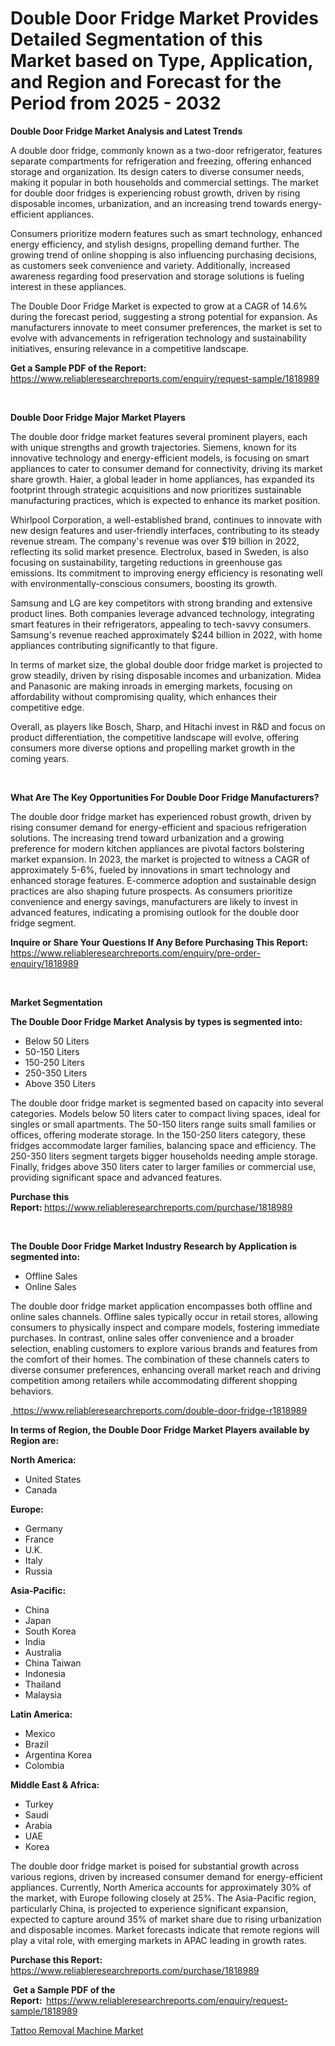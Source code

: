 <p><h1>Double Door Fridge Market Provides Detailed Segmentation of this Market based on Type, Application, and Region and Forecast for the Period from 2025 - 2032</h1></p><p><strong>Double Door Fridge Market Analysis and Latest Trends</strong></p>
<p><p>A double door fridge, commonly known as a two-door refrigerator, features separate compartments for refrigeration and freezing, offering enhanced storage and organization. Its design caters to diverse consumer needs, making it popular in both households and commercial settings. The market for double door fridges is experiencing robust growth, driven by rising disposable incomes, urbanization, and an increasing trend towards energy-efficient appliances. </p><p>Consumers prioritize modern features such as smart technology, enhanced energy efficiency, and stylish designs, propelling demand further. The growing trend of online shopping is also influencing purchasing decisions, as customers seek convenience and variety. Additionally, increased awareness regarding food preservation and storage solutions is fueling interest in these appliances. </p><p>The Double Door Fridge Market is expected to grow at a CAGR of 14.6% during the forecast period, suggesting a strong potential for expansion. As manufacturers innovate to meet consumer preferences, the market is set to evolve with advancements in refrigeration technology and sustainability initiatives, ensuring relevance in a competitive landscape.</p></p>
<p><strong>Get a Sample PDF of the Report:&nbsp;</strong> <a href="https://www.reliableresearchreports.com/enquiry/request-sample/1818989?utm_campaign=10&utm_medium=2&utm_source=Github&utm_content=ia&utm_term=09042025&utm_id=double-door-fridge">https://www.reliableresearchreports.com/enquiry/request-sample/1818989</a></p>
<p>&nbsp;</p>
<p><strong>Double Door Fridge Major Market Players</strong></p>
<p><p>The double door fridge market features several prominent players, each with unique strengths and growth trajectories. Siemens, known for its innovative technology and energy-efficient models, is focusing on smart appliances to cater to consumer demand for connectivity, driving its market share growth. Haier, a global leader in home appliances, has expanded its footprint through strategic acquisitions and now prioritizes sustainable manufacturing practices, which is expected to enhance its market position.</p><p>Whirlpool Corporation, a well-established brand, continues to innovate with new design features and user-friendly interfaces, contributing to its steady revenue stream. The company's revenue was over $19 billion in 2022, reflecting its solid market presence. Electrolux, based in Sweden, is also focusing on sustainability, targeting reductions in greenhouse gas emissions. Its commitment to improving energy efficiency is resonating well with environmentally-conscious consumers, boosting its growth.</p><p>Samsung and LG are key competitors with strong branding and extensive product lines. Both companies leverage advanced technology, integrating smart features in their refrigerators, appealing to tech-savvy consumers. Samsung's revenue reached approximately $244 billion in 2022, with home appliances contributing significantly to that figure.</p><p>In terms of market size, the global double door fridge market is projected to grow steadily, driven by rising disposable incomes and urbanization. Midea and Panasonic are making inroads in emerging markets, focusing on affordability without compromising quality, which enhances their competitive edge.</p><p>Overall, as players like Bosch, Sharp, and Hitachi invest in R&D and focus on product differentiation, the competitive landscape will evolve, offering consumers more diverse options and propelling market growth in the coming years.</p></p>
<p>&nbsp;</p>
<p><strong>What Are The Key Opportunities For Double Door Fridge Manufacturers?</strong></p>
<p><p>The double door fridge market has experienced robust growth, driven by rising consumer demand for energy-efficient and spacious refrigeration solutions. The increasing trend toward urbanization and a growing preference for modern kitchen appliances are pivotal factors bolstering market expansion. In 2023, the market is projected to witness a CAGR of approximately 5-6%, fueled by innovations in smart technology and enhanced storage features. E-commerce adoption and sustainable design practices are also shaping future prospects. As consumers prioritize convenience and energy savings, manufacturers are likely to invest in advanced features, indicating a promising outlook for the double door fridge segment.</p></p>
<p><strong>Inquire or Share Your Questions If Any Before Purchasing This Report:</strong> <a href="https://www.reliableresearchreports.com/enquiry/pre-order-enquiry/1818989?utm_campaign=10&utm_medium=2&utm_source=Github&utm_content=ia&utm_term=09042025&utm_id=double-door-fridge">https://www.reliableresearchreports.com/enquiry/pre-order-enquiry/1818989</a></p>
<p>&nbsp;</p>
<p><strong>Market Segmentation</strong></p>
<p><strong>The Double Door Fridge Market Analysis by types is segmented into:</strong></p>
<p><ul><li>Below 50 Liters</li><li>50-150 Liters</li><li>150-250 Liters</li><li>250-350 Liters</li><li>Above 350 Liters</li></ul></p>
<p><p>The double door fridge market is segmented based on capacity into several categories. Models below 50 liters cater to compact living spaces, ideal for singles or small apartments. The 50-150 liters range suits small families or offices, offering moderate storage. In the 150-250 liters category, these fridges accommodate larger families, balancing space and efficiency. The 250-350 liters segment targets bigger households needing ample storage. Finally, fridges above 350 liters cater to larger families or commercial use, providing significant space and advanced features.</p></p>
<p><strong>Purchase this Report:&nbsp;</strong><a href="https://www.reliableresearchreports.com/purchase/1818989?utm_campaign=10&utm_medium=2&utm_source=Github&utm_content=ia&utm_term=09042025&utm_id=double-door-fridge">https://www.reliableresearchreports.com/purchase/1818989</a></p>
<p>&nbsp;</p>
<p><strong>The Double Door Fridge Market Industry Research by Application is segmented into:</strong></p>
<p><ul><li>Offline Sales</li><li>Online Sales</li></ul></p>
<p><p>The double door fridge market application encompasses both offline and online sales channels. Offline sales typically occur in retail stores, allowing consumers to physically inspect and compare models, fostering immediate purchases. In contrast, online sales offer convenience and a broader selection, enabling customers to explore various brands and features from the comfort of their homes. The combination of these channels caters to diverse consumer preferences, enhancing overall market reach and driving competition among retailers while accommodating different shopping behaviors.</p></p>
<p><a href="https://www.reliableresearchreports.com/double-door-fridge-r1818989?utm_campaign=10&utm_medium=2&utm_source=Github&utm_content=ia&utm_term=09042025&utm_id=double-door-fridge">&nbsp;https://www.reliableresearchreports.com/double-door-fridge-r1818989</a></p>
<p><strong>In terms of Region, the Double Door Fridge Market Players available by Region are:</strong></p>
<p>
    <p> <strong> North America: </strong>
        <ul>
            <li>United States</li>
            <li>Canada</li>
        </ul>
        </p> 
    <p> <strong> Europe: </strong>
        <ul>
            <li>Germany</li>
            <li>France</li>
            <li>U.K.</li>
            <li>Italy</li>
            <li>Russia</li>
        </ul>
        </p> 
    <p> <strong> Asia-Pacific: </strong>
        <ul>
            <li>China</li>
            <li>Japan</li>
            <li>South Korea</li>
            <li>India</li>
            <li>Australia</li>
            <li>China Taiwan</li>
            <li>Indonesia</li>
            <li>Thailand</li>
            <li>Malaysia</li>
        </ul>
        </p> 
    <p> <strong> Latin America: </strong>
        <ul>
            <li>Mexico</li>
            <li>Brazil</li>
            <li>Argentina Korea</li>
            <li>Colombia</li>
        </ul>
        </p> 
    <p> <strong> Middle East & Africa: </strong>
        <ul>
            <li>Turkey</li>
            <li>Saudi</li>
            <li>Arabia</li>
            <li>UAE</li>
            <li>Korea</li>
        </ul>
    </p>
    </p>
<p><p>The double door fridge market is poised for substantial growth across various regions, driven by increased consumer demand for energy-efficient appliances. Currently, North America accounts for approximately 30% of the market, with Europe following closely at 25%. The Asia-Pacific region, particularly China, is projected to experience significant expansion, expected to capture around 35% of market share due to rising urbanization and disposable incomes. Market forecasts indicate that remote regions will play a vital role, with emerging markets in APAC leading in growth rates.</p></p>
<p><strong>Purchase this Report: </strong><a href="https://www.reliableresearchreports.com/purchase/1818989?utm_campaign=10&utm_medium=2&utm_source=Github&utm_content=ia&utm_term=09042025&utm_id=double-door-fridge">https://www.reliableresearchreports.com/purchase/1818989</a></p>
<p>&nbsp;<strong>Get a Sample PDF of the Report:&nbsp;&nbsp;</strong><a href="https://www.reliableresearchreports.com/enquiry/request-sample/1818989?utm_campaign=10&utm_medium=2&utm_source=Github&utm_content=ia&utm_term=09042025&utm_id=double-door-fridge">https://www.reliableresearchreports.com/enquiry/request-sample/1818989</a></p>
<p><strong></strong></p>
<p><p><a href="https://github.com/hatlepigna2s/Market-Research-Report-List-1/blob/main/tattoo-removal-machine-market.md?utm_campaign=10&utm_medium=2&utm_source=Github&utm_content=ia&utm_term=09042025&utm_id=double-door-fridge">Tattoo Removal Machine Market</a></p></p>